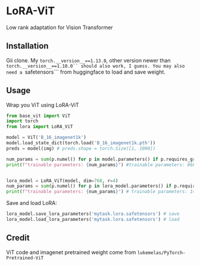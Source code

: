 # LoRA-ViT
Low rank adaptation for Vision Transformer

## Installation
Gii clone. My ```torch.__version__==1.13.0```, other version newer than ```torch.__version__==1.10.0`` should also work, I guess.
You may also need a ```safetensors``` from huggingface to load and save weight.

## Usage
Wrap you ViT using LoRA-ViT
```python
from base_vit import ViT
import torch
from lora import LoRA_ViT

model = ViT('B_16_imagenet1k')
model.load_state_dict(torch.load('B_16_imagenet1k.pth'))
preds = model(img) # preds.shape = torch.Size([1, 1000])

num_params = sum(p.numel() for p in model.parameters() if p.requires_grad)
print(f"trainable parameters: {num_params}") #trainable parameters: 86859496


lora_model = LoRA_ViT(model, dim=768, r=4)
num_params = sum(p.numel() for p in lora_model.parameters() if p.requires_grad)
print(f"trainable parameters: {num_params}") # trainable parameters: 147456

```
Save and load LoRA:
```python
lora_model.save_lora_parameters('mytask.lora.safetensors') # save
lora_model.load_lora_parameters('mytask.lora.safetensors') # load
```
## Credit
ViT code and imagenet pretrained weight come from ```lukemelas/PyTorch-Pretrained-ViT```